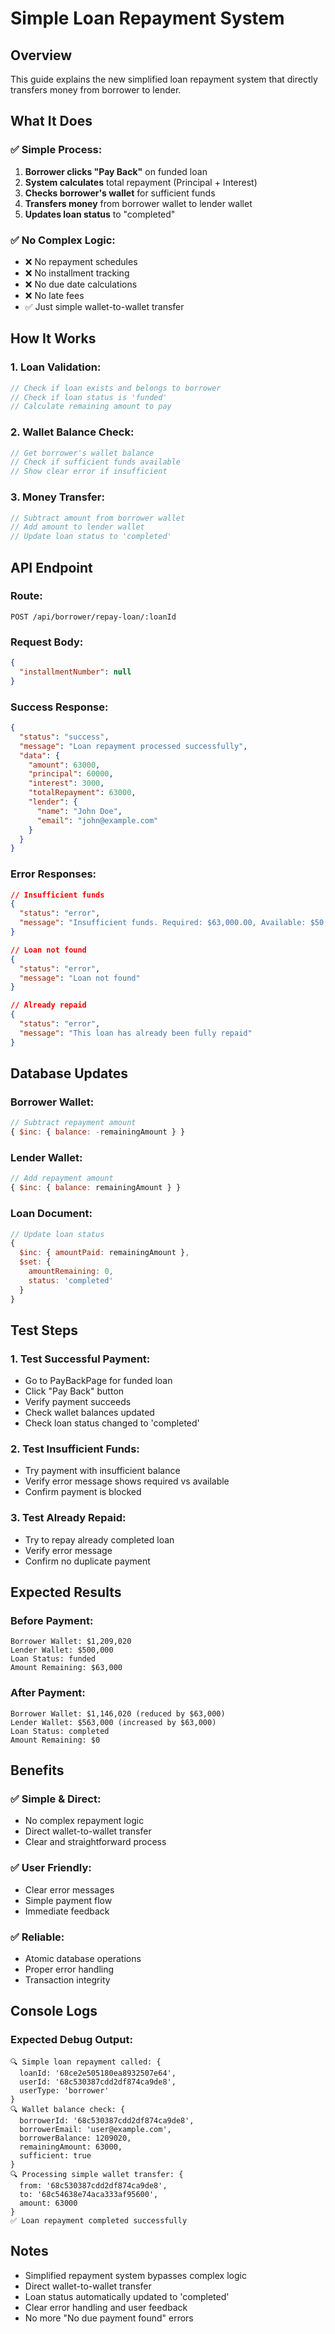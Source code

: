 # Simple Loan Repayment System

## Overview
This guide explains the new simplified loan repayment system that directly transfers money from borrower to lender.

## What It Does

### **✅ Simple Process:**
1. **Borrower clicks "Pay Back"** on funded loan
2. **System calculates** total repayment (Principal + Interest)
3. **Checks borrower's wallet** for sufficient funds
4. **Transfers money** from borrower wallet to lender wallet
5. **Updates loan status** to "completed"

### **✅ No Complex Logic:**
- ❌ No repayment schedules
- ❌ No installment tracking
- ❌ No due date calculations
- ❌ No late fees
- ✅ Just simple wallet-to-wallet transfer

## How It Works

### **1. Loan Validation:**
```javascript
// Check if loan exists and belongs to borrower
// Check if loan status is 'funded'
// Calculate remaining amount to pay
```

### **2. Wallet Balance Check:**
```javascript
// Get borrower's wallet balance
// Check if sufficient funds available
// Show clear error if insufficient
```

### **3. Money Transfer:**
```javascript
// Subtract amount from borrower wallet
// Add amount to lender wallet
// Update loan status to 'completed'
```

## API Endpoint

### **Route:**
```
POST /api/borrower/repay-loan/:loanId
```

### **Request Body:**
```json
{
  "installmentNumber": null
}
```

### **Success Response:**
```json
{
  "status": "success",
  "message": "Loan repayment processed successfully",
  "data": {
    "amount": 63000,
    "principal": 60000,
    "interest": 3000,
    "totalRepayment": 63000,
    "lender": {
      "name": "John Doe",
      "email": "john@example.com"
    }
  }
}
```

### **Error Responses:**
```json
// Insufficient funds
{
  "status": "error",
  "message": "Insufficient funds. Required: $63,000.00, Available: $50,000.00"
}

// Loan not found
{
  "status": "error",
  "message": "Loan not found"
}

// Already repaid
{
  "status": "error",
  "message": "This loan has already been fully repaid"
}
```

## Database Updates

### **Borrower Wallet:**
```javascript
// Subtract repayment amount
{ $inc: { balance: -remainingAmount } }
```

### **Lender Wallet:**
```javascript
// Add repayment amount
{ $inc: { balance: remainingAmount } }
```

### **Loan Document:**
```javascript
// Update loan status
{
  $inc: { amountPaid: remainingAmount },
  $set: { 
    amountRemaining: 0,
    status: 'completed'
  }
}
```

## Test Steps

### **1. Test Successful Payment:**
- Go to PayBackPage for funded loan
- Click "Pay Back" button
- Verify payment succeeds
- Check wallet balances updated
- Check loan status changed to 'completed'

### **2. Test Insufficient Funds:**
- Try payment with insufficient balance
- Verify error message shows required vs available
- Confirm payment is blocked

### **3. Test Already Repaid:**
- Try to repay already completed loan
- Verify error message
- Confirm no duplicate payment

## Expected Results

### **Before Payment:**
```
Borrower Wallet: $1,209,020
Lender Wallet: $500,000
Loan Status: funded
Amount Remaining: $63,000
```

### **After Payment:**
```
Borrower Wallet: $1,146,020 (reduced by $63,000)
Lender Wallet: $563,000 (increased by $63,000)
Loan Status: completed
Amount Remaining: $0
```

## Benefits

### **✅ Simple & Direct:**
- No complex repayment logic
- Direct wallet-to-wallet transfer
- Clear and straightforward process

### **✅ User Friendly:**
- Clear error messages
- Simple payment flow
- Immediate feedback

### **✅ Reliable:**
- Atomic database operations
- Proper error handling
- Transaction integrity

## Console Logs

### **Expected Debug Output:**
```
🔍 Simple loan repayment called: {
  loanId: '68ce2e505180ea8932507e64',
  userId: '68c530387cdd2df874ca9de8',
  userType: 'borrower'
}
🔍 Wallet balance check: {
  borrowerId: '68c530387cdd2df874ca9de8',
  borrowerEmail: 'user@example.com',
  borrowerBalance: 1209020,
  remainingAmount: 63000,
  sufficient: true
}
🔍 Processing simple wallet transfer: {
  from: '68c530387cdd2df874ca9de8',
  to: '68c54638e74aca333af95600',
  amount: 63000
}
✅ Loan repayment completed successfully
```

## Notes
- Simplified repayment system bypasses complex logic
- Direct wallet-to-wallet transfer
- Loan status automatically updated to 'completed'
- Clear error handling and user feedback
- No more "No due payment found" errors






